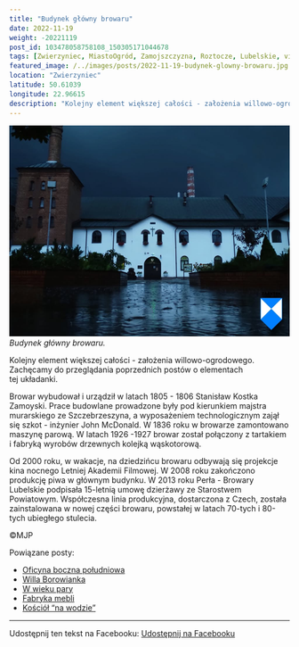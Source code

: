 ```yaml
---
title: "Budynek główny browaru"
date: 2022-11-19
weight: -20221119
post_id: 103478058758108_150305171044678
tags: [Zwierzyniec, MiastoOgród, Zamojszczyzna, Roztocze, Lubelskie, villarestituta, turystyka, dziedzictwo, zabytki, krajobrazy]
featured_image: /../images/posts/2022-11-19-budynek-glowny-browaru.jpg
location: "Zwierzyniec"
latitude: 50.61039
longitude: 22.96615
description: "Kolejny element większej całości - założenia willowo-ogrodowego. Zachęcamy do przeglądania poprzednich postów o elementach tej układanki...."
---
```


![Budynek główny browaru.](/images/posts/2022-11-19-budynek-glowny-browaru.jpg)
*Budynek główny browaru.*

Kolejny element większej całości - założenia willowo-ogrodowego. Zachęcamy do przeglądania poprzednich postów o elementach tej układanki.

Browar wybudował i urządził w latach 1805 - 1806 Stanisław Kostka Zamoyski. Prace budowlane prowadzone były pod kierunkiem majstra murarskiego ze Szczebrzeszyna, a wyposażeniem technologicznym zajął się szkot - inżynier John McDonald. W 1836 roku w browarze zamontowano maszynę parową. W latach 1926 -1927 browar został połączony z tartakiem i fabryką wyrobów drzewnych kolejką wąskotorową.

Od 2000 roku, w wakacje, na dziedzińcu browaru odbywają się projekcje kina nocnego Letniej Akademii Filmowej. W 2008 roku zakończono produkcję piwa w głównym budynku. W 2013 roku Perła - Browary Lubelskie podpisała 15-letnią umowę dzierżawy ze Starostwem Powiatowym. Współczesna linia produkcyjna, dostarczona z Czech, została zainstalowana w nowej części browaru, powstałej w latach 70-tych i 80-tych ubiegłego stulecia.



©MJP

Powiązane posty:
- [Oficyna boczna południowa](/posts/oficyna-boczna-poludniowa)
- [Willa Borowianka](/posts/willa-borowianka)
- [W wieku pary](/posts/w-wieku-pary)
- [Fabryka mebli](/posts/fabryka-mebli)
- [Kościół “na wodzie”](/posts/kosciol-na-wodzie)


---

Udostępnij ten tekst na Facebooku:
[Udostępnij na Facebooku](https://www.facebook.com/sharer/sharer.php?u=https://stowarzyszeniewachniewskiej.pl/posts/budynek-glowny-browaru)

<script type="application/ld+json">
{
  "@context": "https://schema.org",
  "@type": "BlogPosting",
  "headline": "Budynek główny browaru",
  "datePublished": "2022-11-19",
  "dateModified": "2022-11-19",
  "author": {
    "@type": "Person",
    "name": "Michał Jan Patyk"
  },
  "publisher": {
    "@type": "Organization",
    "name": "Stowarzyszenie im. Aleksandry Wachniewskiej",
    "logo": {
      "@type": "ImageObject",
      "url": "https://stowarzyszeniewachniewskiej.pl/images/logo/logo.svg"
    }
  },
  "mainEntityOfPage": {
    "@type": "WebPage",
    "@id": "https://stowarzyszeniewachniewskiej.pl/posts/budynek-glowny-browaru"
  },
  "image": {
    "@type": "ImageObject",
    "url": "https://stowarzyszeniewachniewskiej.pl//images/posts/2022-11-19-budynek-glowny-browaru.jpg"
  },
  "articleSection": "Dziedzictwo Kulturowe i Zabytki",
  "keywords": "[Zwierzyniec, MiastoOgród, Zamojszczyzna, Roztocze, Lubelskie, villarestituta, turystyka, dziedzictwo, zabytki, krajobrazy]",
  "wordCount": 131,
  "articleBody": "Kolejny element większej całości - założenia willowo-ogrodowego. Zachęcamy do przeglądania poprzednich postów o elementach tej układanki.\n\nBrowar wybudował i urządził w latach 1805 - 1806 Stanisław Kostka Zamoyski. Prace budowlane prowadzone były pod kierunkiem majstra murarskiego ze Szczebrzeszyna, a wyposażeniem technologicznym zajął się szkot - inżynier John McDonald. W 1836 roku w browarze zamontowano maszynę parową. W latach 1926 -1927 browar został połączony z tartakiem i fabryką wyrobów drzewnych kolejką wąskotorową.\n\nOd 2000 roku, w wakacje, na dziedzińcu browaru odbywają się projekcje kina nocnego Letniej Akademii Filmowej. W 2008 roku zakończono produkcję piwa w głównym budynku. W 2013 roku Perła - Browary Lubelskie podpisała 15-letnią umowę dzierżawy ze Starostwem Powiatowym. Współczesna linia produkcyjna, dostarczona z Czech, została zainstalowana w nowej części browaru, powstałej w latach 70-tych i 80-tych ubiegłego stulecia.\n\n\n\n©MJP",
  "description": "Kolejny element większej całości - założenia willowo-ogrodowego. Zachęcamy do przeglądania poprzednich postów o elementach tej układanki....",
  "copyrightHolder": {
    "@type": "Person",
    "name": "Michał Jan Patyk"
  }
}
</script>
<script type="application/ld+json">
{
  "@context": "https://schema.org",
  "@type": "BreadcrumbList",
  "itemListElement": [
    {
      "@type": "ListItem",
      "position": 1,
      "name": "Home",
      "item": "https://stowarzyszeniewachniewskiej.pl"
    },
    {
      "@type": "ListItem",
      "position": 2,
      "name": "posts",
      "item": "https://stowarzyszeniewachniewskiej.pl/posts"
    },
    {
      "@type": "ListItem",
      "position": 3,
      "name": "Budynek główny browaru",
      "item": "https://stowarzyszeniewachniewskiej.pl/posts/budynek-glowny-browaru"
    }
  ]
}
</script>
